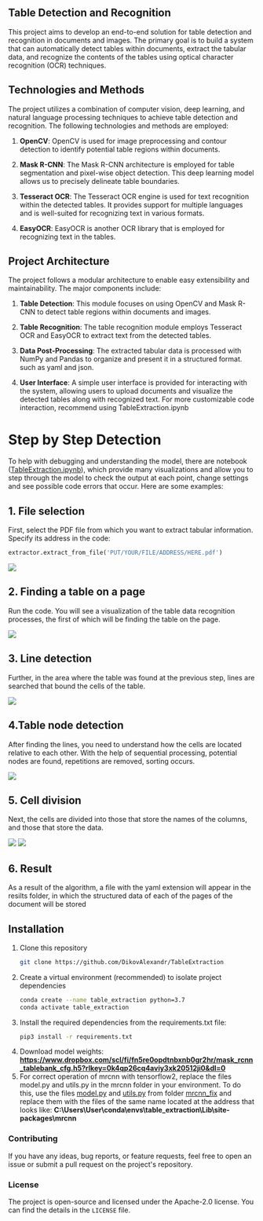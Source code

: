## Table Detection and Recognition

This project aims to develop an end-to-end solution for table detection and recognition in documents and images. The primary goal is to build a system that can automatically detect tables within documents, extract the tabular data, and recognize the contents of the tables using optical character recognition (OCR) techniques.

## Technologies and Methods

The project utilizes a combination of computer vision, deep learning, and natural language processing techniques to achieve table detection and recognition. The following technologies and methods are employed:

1. **OpenCV**: OpenCV is used for image preprocessing and contour detection to identify potential table regions within documents.

2. **Mask R-CNN**: The Mask R-CNN architecture is employed for table segmentation and pixel-wise object detection. This deep learning model allows us to precisely delineate table boundaries.

3. **Tesseract OCR**: The Tesseract OCR engine is used for text recognition within the detected tables. It provides support for multiple languages and is well-suited for recognizing text in various formats.

4. **EasyOCR**: EasyOCR is another OCR library that is employed for recognizing text in the tables.

## Project Architecture

The project follows a modular architecture to enable easy extensibility and maintainability. The major components include:

1. **Table Detection**: This module focuses on using OpenCV and Mask R-CNN to detect table regions within documents and images.

2. **Table Recognition**: The table recognition module employs Tesseract OCR and EasyOCR to extract text from the detected tables.

3. **Data Post-Processing**: The extracted tabular data is processed with NumPy and Pandas to organize and present it in a structured format. such as yaml and json.

4. **User Interface**: A simple user interface is provided for interacting with the system, allowing users to upload documents and visualize the detected tables along with recognized text. For more customizable code interaction, recommend using TableExtraction.ipynb


# Step by Step Detection
To help with debugging and understanding the model, there are notebook 
([TableExtraction.ipynb](TableExtraction/TableExtraction.ipynb)), which provide many visualizations and allow you to step through the model to check the output at each point, change settings and see possible code errors that occur. Here are some examples:

## 1. File selection
First, select the PDF file from which you want to extract tabular information. Specify its address in the code:
```python
extractor.extract_from_file('PUT/YOUR/FILE/ADDRESS/HERE.pdf')
```
![](assets/page.png)

## 2. Finding a table on a page
Run the code. You will see a visualization of the table data recognition processes, the first of which will be finding the table on the page.

![](assets/mask.png)

## 3. Line detection
Further, in the area where the table was found at the previous step, lines are searched that bound the cells of the table.

![](assets/lines.png)

## 4.Table node detection
After finding the lines, you need to understand how the cells are located relative to each other. With the help of sequential processing, potential nodes are found, repetitions are removed, sorting occurs.

![](assets/nodes.png)

## 5. Cell division
Next, the cells are divided into those that store the names of the columns, and those that store the data.

![](assets/header.png)
![](assets/records.png)

## 6. Result
As a result of the algorithm, a file with the yaml extension will appear in the resilts folder, in which the structured data of each of the pages of the document will be stored

## Installation

<!-- Отдельно склонировать репозиторий mask rcnn
проблема с numpy
pip3 install -r requirements.txt
прописал в requirements версии
надо установить Build tools for visual studio 
microsoft visual c++ 14.0 is required get it with build tools for visual studio https //visualstudio.microsoft.com/downloads/ 
сначала установил питон python=3.7
отдельно mrcnn==0.2
pip3 install -r requirements.txt --user
https://docs.wand-py.org/en/latest/guide/install.html#install-imagemagick_on-windows -->

1. Clone this repository
    ```bash
   git clone https://github.com/DikovAlexandr/TableExtraction
   ```
2. Create a virtual environment (recommended) to isolate project dependencies
   ```bash
   conda create --name table_extraction python=3.7
   conda activate table_extraction
   ```
3. Install the required dependencies from the requirements.txt file:
   ```bash
   pip3 install -r requirements.txt
   ```
4. Download model weights: **https://www.dropbox.com/scl/fi/fn5re0opdtnbxnb0gr2hr/mask_rcnn_tablebank_cfg.h5?rlkey=0k4qp26cq4aviy3xk20512ji0&dl=0**
5. For correct operation of mrcnn with tensorflow2, replace the files model.py and utils.py in the mrcnn folder in your environment. To do this, use the files [model.py](mrcnn_fix/model.py) and [utils.py](mrcnn_fix/utils.py)
from folder [mrcnn_fix](mrcnn_fix) and replace them with the files of the same name located at the address that looks like: **C:\Users\User\conda\envs\table_extraction\Lib\site-packages\mrcnn**


### Contributing

If you have any ideas, bug reports, or feature requests, feel free to open an issue or submit a pull request on the project's repository.

### License
The project is open-source and licensed under the Apache-2.0 license. You can find the details in the `LICENSE` file.
